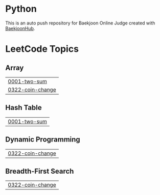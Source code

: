 # Python
This is an auto push repository for Baekjoon Online Judge created with [BaekjoonHub](https://github.com/BaekjoonHub/BaekjoonHub).

<!---LeetCode Topics Start-->
# LeetCode Topics
## Array
|  |
| ------- |
| [0001-two-sum](https://github.com/Heboen/Coding_test_prac/tree/master/0001-two-sum) |
| [0322-coin-change](https://github.com/Heboen/Coding_test_prac/tree/master/0322-coin-change) |
## Hash Table
|  |
| ------- |
| [0001-two-sum](https://github.com/Heboen/Coding_test_prac/tree/master/0001-two-sum) |
## Dynamic Programming
|  |
| ------- |
| [0322-coin-change](https://github.com/Heboen/Coding_test_prac/tree/master/0322-coin-change) |
## Breadth-First Search
|  |
| ------- |
| [0322-coin-change](https://github.com/Heboen/Coding_test_prac/tree/master/0322-coin-change) |
<!---LeetCode Topics End-->
